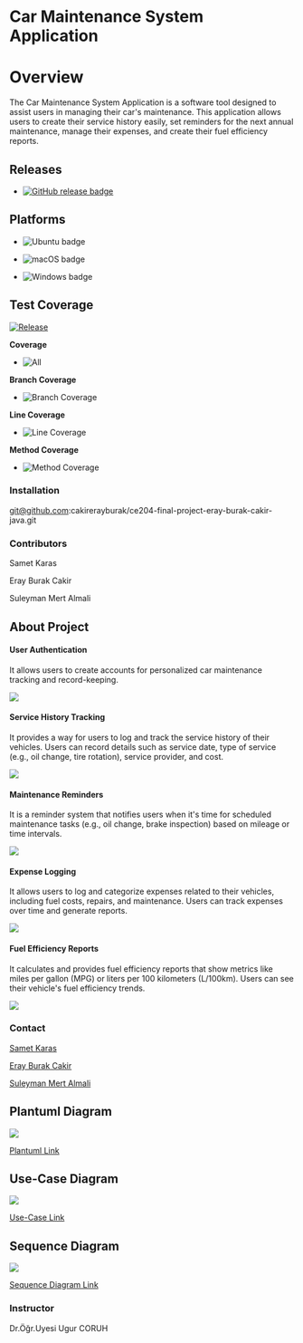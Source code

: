 
# Car Maintenance System Application

# Overview

The Car Maintenance System Application is a software tool designed to assist users in managing their car's maintenance. This application allows users to create their service history easily, set reminders for the next annual maintenance, manage their expenses, and create their fuel efficiency reports.

## Releases

- [![GitHub release badge](https://badgen.net/github/release/SametKaras/ce204-midterm-samet-karas-java)](https://github.com/SametKaras/ce204-midterm-samet-karas-java/releases/latest)

## Platforms

- ![Ubuntu badge](assets/badge-ubuntu.svg)

- ![macOS badge](assets/badge-macos.svg)

- ![Windows badge](assets/badge-windows.svg)

## Test Coverage

[![Release](https://github.com/SametKaras/ce204-midterm-samet-karas-java/actions/workflows/release.yml/badge.svg)](https://github.com/SametKaras/ce204-midterm-samet-karas-java/actions/workflows/release.yml)

**Coverage**

- ![All](assets/badge_combined.svg)

**Branch Coverage**

- ![Branch Coverage](assets/badge_branchcoverage.svg)

**Line Coverage**

- ![Line Coverage](assets/badge_linecoverage.svg)

**Method Coverage**

- ![Method Coverage](assets/badge_methodcoverage.svg)

### Installation

git@github.com:cakirerayburak/ce204-final-project-eray-burak-cakir-java.git

### Contributors

Samet Karas

Eray Burak Cakir

Suleyman Mert Almali

## About Project

#### User Authentication

It allows users to create accounts for personalized car maintenance tracking and record-keeping.

![](assets/userAuth.png)

#### Service History Tracking

It provides a way for users to log and track the service history of their vehicles. Users can record details such as service date, type of service (e.g., oil change, tire rotation), service provider, and cost.

![](assets/serviceRecords.png)

#### Maintenance Reminders

It is a reminder system that notifies users when it's time for scheduled maintenance tasks (e.g., oil change, brake inspection) based on mileage or time intervals.

![](assets/maintenanceReminder.png)

#### Expense Logging

It allows users to log and categorize expenses related to their vehicles, including fuel costs, repairs, and maintenance. Users can track expenses over time and generate reports.

![](assets/maintenanceRecords.png)

#### Fuel Efficiency Reports

It calculates and provides fuel efficiency reports that show metrics like miles per gallon (MPG) or liters per 100 kilometers (L/100km). Users can see their vehicle's fuel efficiency trends.

![](assets/fuelEfficiencyReports.png)

### Contact

[Samet Karas](mailto:samet_karas21@erdogan.edu.tr)

[Eray Burak Cakir](mailto:erayburak_cakir21@erdogan.edu.tr)

[Suleyman Mert Almali](mailto:suleymanmert_almali@erdogan.edu.tr)

## Plantuml Diagram

![](assets/plantuml.png)

[Plantuml Link](http://www.plantuml.com/plantuml/png/pLXDKzn643t7lsBAfzbWAFkgGyeRGow9Fyf0vU1ofGPfM1JqiJKQhKrH_kyPYPtUdgVnIWYAS07qfgVxTQkxwTRRnYfZsx9uaHQgQSHveutuykLVjL59MfT7-Y9LrqUfCgNAAwihLQMwBTU5FkealtuLjoz-EMpTd__aMIASoFQnKgLEnAarURLoqDhf_bQRZ47QQInspmUTFgdEcQfNGfs3AWTz8bK4dN1L2wUhqNQhADIuICH5NHTQLIJKgvS3GoZfhKgmFvJioKZE2MHMEtABdbM7CIuB5fGLimnuRm31KsqsUQe_wxIxaLUP_kuT3uwSTDMM5zfyl0pmPaVfIZLunBteTSDjgO97i4cQRnkhR9x-46LUvMLRVXXXeh8CpDpzPddoJfdVZQfuKlnzfUnPVLmpwDZa6sq-g58Fm4zNTSNHF_EYBhNLnbk0D89e0iVHKF186btM6pttDXfUslsNNmcM5Q3eetaFJEQhotIXRP_Ccphl8cJhk-2obFsnRJg1Hd7hyBuD7Hx-9bx--XAE4z7mvsQUZfMsc6vRHIVVrxfg7BokZPtM2eChsvve-WUVCGGSAwiJqVrqKARoukQFLXU9oEhsekWmLLMjAW2qjLN5kxgn30kYiBDp492HwkutAvNFmACh0UJXi2NnOE0Pyd3OQOm7u9WrsnvDt90czjGTPpdWZxBaZ1pwXR8x9sN4OPGcx-Km42WBKS6AZZgwyexYlmRc_i8dZyEPgmlFeplWVk494SS3f4S4q9kHvlI8JI2inBwItunqWmVgmZXGK-X2UN9vcQUvhjAR-_G6k7dV5b6kLwpcYxKsRrw_lYudz04qFBqTl2URtTDVQFCPrhnZB3bjF2SV9BZpVrMkume5o3W-_yh4t7fuWOBAcNKAWfCADBZYAnEAwJ25-T91tsY-92YZ-H90cYy9lGxcoy4ETV2S1bvwJ4JtqnUofuJiiA0yLJaWZPBU0mc-32LtZabmCYvD7ajmFofFiP0G5XGSNp9N52Ze31GLsE2yvuWpZ_647C8ZvWXkciD6LNQ3l0btHe-oTT53uQP8Q7H99ENA_xLJpKd4Ua18A2R1oCMEGw9nYHZfA1aLG-Eqk6Di-a2Fw0XSOJZwW4SHyh0418zWSsGjXpTE6pc-Kzui2E9Z1O5dDskglFWiWRc7veOfXDlqP76cUcbZqkFxyhpxyN2Fvx0p--IJNRpmaCtyEi6tzwWgVq9nUI-Durdmk3R6CmLQ1AJ8i_W8WDqDgKrfJPWQSs-ZuUN8vV4N_Y1rE4H8Fb_DdDEfvVJpTF16w3COYIJ2-BQ-PyNTeoagdeZB2Dp0bxKHrI2N2CsUITbv4tEKDeR-E17TL3qhEcmaSfNrg262GOVr-Dbn8iNO4kuLhDKs5nSGiMbxb9VsAnHC1GJngS23C1Ni-QhXhKWpc3g6wWc3cIEg761SdlcO_FFnURZfywc7rUpuPizDWRFGGi3yC0ue7d2AXMZqcqWqWdjloUPfFarut-P_Za0rapz1lDLLrfR5Vm00)

## Use-Case Diagram

![](assets/use_case_diagram.png)

[Use-Case Link](https://www.plantuml.com/plantuml/png/LP2_oeCm74NtFCKFTuVFFuuV5h5J9uiF49Ah13IHNs9ftxvA1UDuE6UutDe7oM6T9o5LS4oz1mknUYZfGKd3a07q1B-C0dLGZdL2qbFV_9tPJUlDpSPgy66pgxslcAWT1gCChFfizU8u76r-RTlt0kjnROgpwJ0Q7_0RU-Zor0yt6XkxIeYTA4t_zzanP37aCHGnb35KeeRLssLV)

## Sequence Diagram

![](assets/sequence.png)

[Sequence Diagram Link](https://www.plantuml.com/plantuml/png/XP8_Ry8m4CNtV0gBgLMBHDSE5HIIfNzK1QAErIa-YbN7jXm7bM_VCo75ZYnOudkdvzpxsPwt3gph6fb1xRHbLOisomprH2qCACSclZLXqB8gxg_HxaMD9TRQygDXNSQE_DUWQibXj7L7Hpvo51tAVBibZQe-1CPYx2on4OgVafHPvbEnwHEhs2DRMWI7KPwRMmyazjIdt1KvAHrPxu3ps0Zz-YNuFOCbs6SBofUVEt0RlT9KhgpOets71l_5nquhhrw4r0qwj5JxIFIRO38T24sTdc96SvbGhGDLOyOnz0UgYYaNd4S7ca3C1yJO2FtQ8_Rr2jmH1eGy-4kWUg5K1_8aDjg1NEhMKHtbZW7fbl8pO3Gr2PXV0KozXmHdCO2EDbpbVJFVz7qrQ1zciv_cCfn_WqM0bvgLf2okOGwFEO7MWmKM6AeUPr0UA92RWy7BD6Ls9Xbs9TEFiizHyQwHVm00)

### Instructor

Dr.Öğr.Uyesi Ugur CORUH
